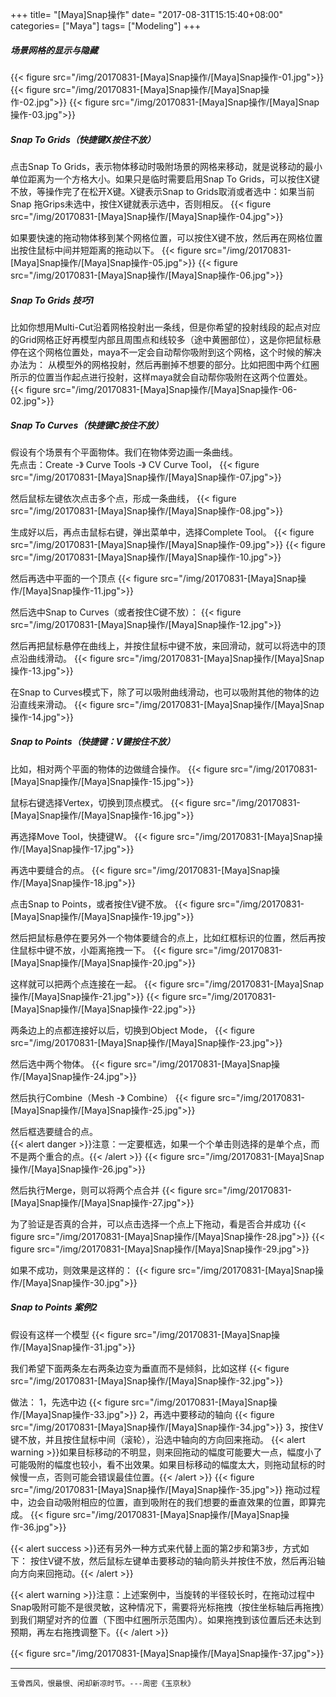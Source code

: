 +++
title= "[Maya]Snap操作"
date= "2017-08-31T15:15:40+08:00"
categories= ["Maya"]
tags= ["Modeling"]
+++

##### 场景网格的显示与隐藏
{{< figure src="/img/20170831-[Maya]Snap操作/[Maya]Snap操作-01.jpg">}}
{{< figure src="/img/20170831-[Maya]Snap操作/[Maya]Snap操作-02.jpg">}}
{{< figure src="/img/20170831-[Maya]Snap操作/[Maya]Snap操作-03.jpg">}}

##### Snap To Grids（快捷键X按住不放）
点击Snap To Grids，表示物体移动时吸附场景的网格来移动，就是说移动的最小单位距离为一个方格大小。如果只是临时需要启用Snap To Grids，可以按住X键不放，等操作完了在松开X键。X键表示Snap to Grids取消或者选中：如果当前Snap 拖Grips未选中，按住X键就表示选中，否则相反。
{{< figure src="/img/20170831-[Maya]Snap操作/[Maya]Snap操作-04.jpg">}}

如果要快速的拖动物体移到某个网格位置，可以按住X键不放，然后再在网格位置出按住鼠标中间并短距离的拖动以下。
{{< figure src="/img/20170831-[Maya]Snap操作/[Maya]Snap操作-05.jpg">}}
{{< figure src="/img/20170831-[Maya]Snap操作/[Maya]Snap操作-06.jpg">}}

##### Snap To Grids 技巧1
比如你想用Multi-Cut沿着网格投射出一条线，但是你希望的投射线段的起点对应的Grid网格正好再模型内部且周围点和线较多（途中黄圈部位），这是你把鼠标悬停在这个网格位置处，maya不一定会自动帮你吸附到这个网格，这个时候的解决办法为：
从模型外的网格投射，然后再删掉不想要的部分。比如把图中两个红圈所示的位置当作起点进行投射，这样maya就会自动帮你吸附在这两个位置处。
{{< figure src="/img/20170831-[Maya]Snap操作/[Maya]Snap操作-06-02.jpg">}}

##### Snap To Curves（快捷键C按住不放）
假设有个场景有个平面物体。我们在物体旁边画一条曲线。  
先点击：Create -》 Curve Tools -》 CV Curve Tool，
{{< figure src="/img/20170831-[Maya]Snap操作/[Maya]Snap操作-07.jpg">}}

然后鼠标左键依次点击多个点，形成一条曲线，
{{< figure src="/img/20170831-[Maya]Snap操作/[Maya]Snap操作-08.jpg">}}

生成好以后，再点击鼠标右键，弹出菜单中，选择Complete Tool。
{{< figure src="/img/20170831-[Maya]Snap操作/[Maya]Snap操作-09.jpg">}}
{{< figure src="/img/20170831-[Maya]Snap操作/[Maya]Snap操作-10.jpg">}}

然后再选中平面的一个顶点
{{< figure src="/img/20170831-[Maya]Snap操作/[Maya]Snap操作-11.jpg">}}

然后选中Snap to Curves（或者按住C键不放）：
{{< figure src="/img/20170831-[Maya]Snap操作/[Maya]Snap操作-12.jpg">}}

然后再把鼠标悬停在曲线上，并按住鼠标中键不放，来回滑动，就可以将选中的顶点沿曲线滑动。
{{< figure src="/img/20170831-[Maya]Snap操作/[Maya]Snap操作-13.jpg">}}

在Snap to Curves模式下，除了可以吸附曲线滑动，也可以吸附其他的物体的边沿直线来滑动。
{{< figure src="/img/20170831-[Maya]Snap操作/[Maya]Snap操作-14.jpg">}}

##### Snap to Points（快捷键：V键按住不放）
比如，相对两个平面的物体的边做缝合操作。
{{< figure src="/img/20170831-[Maya]Snap操作/[Maya]Snap操作-15.jpg">}}

鼠标右键选择Vertex，切换到顶点模式。
{{< figure src="/img/20170831-[Maya]Snap操作/[Maya]Snap操作-16.jpg">}}

再选择Move Tool，快捷键W。
{{< figure src="/img/20170831-[Maya]Snap操作/[Maya]Snap操作-17.jpg">}}

再选中要缝合的点。
{{< figure src="/img/20170831-[Maya]Snap操作/[Maya]Snap操作-18.jpg">}}

点击Snap to Points，或者按住V键不放。
{{< figure src="/img/20170831-[Maya]Snap操作/[Maya]Snap操作-19.jpg">}}

然后把鼠标悬停在要另外一个物体要缝合的点上，比如红框标识的位置，然后再按住鼠标中键不放，小距离拖拽一下。
{{< figure src="/img/20170831-[Maya]Snap操作/[Maya]Snap操作-20.jpg">}}

这样就可以把两个点连接在一起。
{{< figure src="/img/20170831-[Maya]Snap操作/[Maya]Snap操作-21.jpg">}}
{{< figure src="/img/20170831-[Maya]Snap操作/[Maya]Snap操作-22.jpg">}}

两条边上的点都连接好以后，切换到Object Mode，
{{< figure src="/img/20170831-[Maya]Snap操作/[Maya]Snap操作-23.jpg">}}

然后选中两个物体。
{{< figure src="/img/20170831-[Maya]Snap操作/[Maya]Snap操作-24.jpg">}}

然后执行Combine（Mesh -》 Combine）
{{< figure src="/img/20170831-[Maya]Snap操作/[Maya]Snap操作-25.jpg">}}

然后框选要缝合的点。  
{{< alert danger >}}注意：一定要框选，如果一个个单击则选择的是单个点，而不是两个重合的点。{{< /alert >}}
{{< figure src="/img/20170831-[Maya]Snap操作/[Maya]Snap操作-26.jpg">}}

然后执行Merge，则可以将两个点合并
{{< figure src="/img/20170831-[Maya]Snap操作/[Maya]Snap操作-27.jpg">}}

为了验证是否真的合并，可以点击选择一个点上下拖动，看是否合并成功
{{< figure src="/img/20170831-[Maya]Snap操作/[Maya]Snap操作-28.jpg">}}
{{< figure src="/img/20170831-[Maya]Snap操作/[Maya]Snap操作-29.jpg">}}

如果不成功，则效果是这样的：
{{< figure src="/img/20170831-[Maya]Snap操作/[Maya]Snap操作-30.jpg">}}

##### Snap to Points 案例2
假设有这样一个模型
{{< figure src="/img/20170831-[Maya]Snap操作/[Maya]Snap操作-31.jpg">}}

我们希望下面两条左右两条边变为垂直而不是倾斜，比如这样
{{< figure src="/img/20170831-[Maya]Snap操作/[Maya]Snap操作-32.jpg">}}

做法：
1，先选中边
{{< figure src="/img/20170831-[Maya]Snap操作/[Maya]Snap操作-33.jpg">}}
2，再选中要移动的轴向
{{< figure src="/img/20170831-[Maya]Snap操作/[Maya]Snap操作-34.jpg">}}
3，按住V键不放，并且按住鼠标中间（滚轮），沿选中轴向的方向回来拖动。
{{< alert warning >}}如果目标移动的不明显，则来回拖动的幅度可能要大一点，幅度小了可能吸附的幅度也较小，看不出效果。如果目标移动的幅度太大，则拖动鼠标的时候慢一点，否则可能会错误最佳位置。{{< /alert >}}
{{< figure src="/img/20170831-[Maya]Snap操作/[Maya]Snap操作-35.jpg">}}
拖动过程中，边会自动吸附相应的位置，直到吸附在的我们想要的垂直效果的位置，即算完成。
{{< figure src="/img/20170831-[Maya]Snap操作/[Maya]Snap操作-36.jpg">}}

{{< alert success >}}还有另外一种方式来代替上面的第2步和第3步，方式如下：
按住V键不放，然后鼠标左键单击要移动的轴向箭头并按住不放，然后再沿轴向方向来回拖动。{{< /alert >}}

{{< alert warning >}}注意：上述案例中，当旋转的半径较长时，在拖动过程中Snap吸附可能不是很灵敏，这种情况下，需要将光标拖拽（按住坐标轴后再拖拽）到我们期望对齐的位置（下图中红圈所示范围内）。如果拖拽到该位置后还未达到预期，再左右拖拽调整下。{{< /alert >}}

{{< figure src="/img/20170831-[Maya]Snap操作/[Maya]Snap操作-37.jpg">}}

***
`玉骨西风，恨最恨、闲却新凉时节。---周密《玉京秋》`